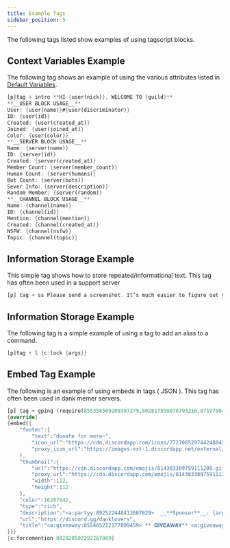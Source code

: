 ```yaml
---
title: Example Tags
sidebar_position: 5
---
```


The following tags listed show examples of using tagscript blocks.

## Context Variables Example

The following tag shows an example of using the various attributes listed in [Default Variables](/docs/custom-commands/variables).

```rs
[p]tag + intro **HI {user(nick)}, WELCOME TO {guild}**
**__USER BLOCK USAGE__**
User: {user(name)}#{user(discriminator)}
ID: {user(id)}
Created: {user(created_at)}
Joined: {user(joined_at)}
Color: {user(color)}
**__SERVER BLOCK USAGE__**
Name: {server(name)}
ID: {server(id)}
Created: {server(created_at)}
Member Count: {server(member_count)}
Human Count: {server(humans)}
Bot Count: {server(bots)}
Sever Info: {server(description)}
Random Member: {server(random)}
**__CHANNEL BLOCK USAGE__**
Name: {channel(name)}
ID: {channel(id)}
Mention: {channel(mention)}
Created: {channel(created_at)}
NSFW: {channel(nsfw)}
Topic: {channel(topic)}
```

## Information Storage Example

This simple tag shows how to store repeated/informational text. This tag has often been used in a support server

```rs
[p] tag + ss Please send a screenshot. It’s much easier to figure out your problem if we can see what went wrong.
```

## Information Storage Example

The following tag is a simple example of using a tag to add an alias to a command.

```rs
[p]tag + l {c:lock {args}}
```

## Embed Tag Example

The following is an example of using embeds in tags ( JSON ). This tag has often been used in dank memer servers.

```rs
[p] tag + gping {require(855358569209397279,802817599078793216,871979044072210504}:<:dl_staff:855594650244874260>}
{override}
{embed({
    "footer":{
        "text":"donate for more~",
        "icon_url":"https://cdn.discordapp.com/icons/772708529744248842/a_199686d2146bf5dc49cc2894f711139f.gif?size=256",
        "proxy_icon_url":"https://images-ext-1.discordapp.net/external/5cE3C1obxdjK_HDdnMNqeDnICyM9RSEEtD_emeIexUU/%3Fsize%3D256/https/cdn.discordapp.com/icons/772708529744248842/a_199686d2146bf5dc49cc2894f711139f.gif"
    },
    "thumbnail":{
        "url":"https://cdn.discordapp.com/emojis/814383389759111209.gif",
        "proxy_url":"https://cdn.discordapp.com/emojis/814383389759111209.gif",
        "width":112,
        "height":112
    },
    "color":16287842,
    "type":"rich",
    "description":"<a:partyy:892522448413687829>  __**Sponsor**__: {args(1):,}\n<a:partyy:892522448413687829> __**Prize**__: {args(2):,}\n<a:partyy:892522448413687829> __**Message**__: {args(3):,}\n<a:pinkheart:892524596568420413> **THANK SPONSOR IN <#802568125413064725>** <a:pinkheart:892524596568420413>",
    "url":"https://discord.gg/danklovers",
    "title":"<a:giveaway:855465212177809459> ** 𝐆𝐈𝐕𝐄𝐀𝐖𝐀𝐘** <a:giveaway:855465212177809459>"
})}
{c:forcemention 802820502292267069}
```